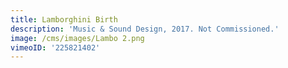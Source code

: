 ```yaml
---
title: Lamborghini Birth
description: 'Music & Sound Design, 2017. Not Commissioned.'
image: /cms/images/Lambo 2.png
vimeoID: '225821402'
---
```






